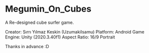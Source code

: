# Megumin_On_Cubes

A Re-designed cube surfer game.

Creator: Sırrı Yılmaz Keskin (UzumakiIsamu)
Platform: Android
Game Engine: Unity (2020.3.40f1)
Aspect Ratio: 16/9 Portrait

Thanks in advance :D
